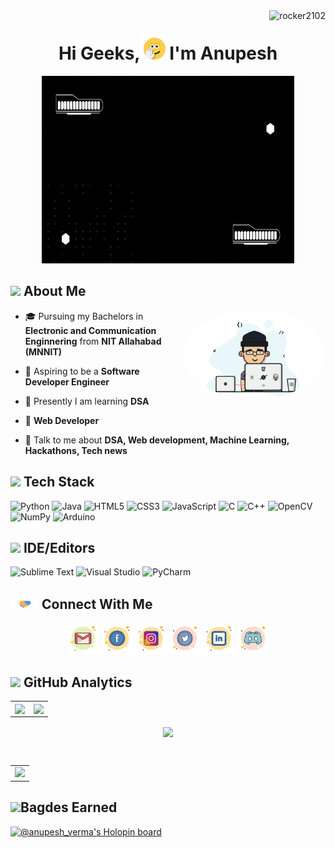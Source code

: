 <img align="right" src="https://komarev.com/ghpvc/?username=anupeshverma&color=blueviolet&label=Profile+Views" alt="rocker2102" />
<h1 align="center">Hi Geeks,<img src="gif/hi.gif" width="40px"/> I'm Anupesh </h1>

<p align="center"><img width="80%" height="300px" src="gif/intro2.gif" /></p>        
 
<h2> <img src="https://media.tenor.com/GocCvG7hs78AAAAi/rocket-joypixels.gif" width="45px"> About Me</h2>
<img src="gif/code.gif" width="45%" height="auto" align="right" style="border-radius:50%"/>
<ul>
        <li><p>🎓 Pursuing my Bachelors in <b>Electronic and Communication Enginnering</b> from <b>NIT Allahabad (MNNIT)</b></p></li>
        <li><p>🔭 Aspiring to be a <b>Software Developer Engineer</b></p></li>
        <li><p>🔭 Presently I am learning <b>DSA</b></p></li>
        <li><p>🔭 <b>Web Developer</b></p></li>
        <li><p>💬 Talk to me about <b>DSA, Web development, Machine Learning, Hackathons, Tech news</b></p></li>
</ul>

        
            
<h2><img src="https://thumbs.gfycat.com/GiftedWateryCony-max-1mb.gif" width="35px"> Tech Stack</h2>
<p>
            <img alt="Python" src="https://img.shields.io/badge/Python-14354C?style=for-the-badge&logo=python&logoColor=white"/>
            <img alt="Java" src="https://img.shields.io/badge/java-%23ED8B00.svg?style=for-the-badge&logo=java&logoColor=white"/>
            <img alt="HTML5" src="https://img.shields.io/badge/HTML5-E34F26?style=for-the-badge&logo=html5&logoColor=white"/>
            <img alt="CSS3" src="https://img.shields.io/badge/CSS3-1572B6?style=for-the-badge&logo=css3&logoColor=white"/>
            <img alt="JavaScript" src="https://img.shields.io/badge/JavaScript-323330?style=for-the-badge&logo=javascript&logoColor=F7DF1E"/> 
<!-- <img alt="React" src="https://img.shields.io/badge/react-%2320232a.svg?style=for-the-badge&logo=react&logoColor=%2361DAFB"/> -->
            <img alt="C" src="https://img.shields.io/badge/c-%2300599C.svg?style=for-the-badge&logo=c&logoColor=white"/>
            <img alt="C++" src="https://img.shields.io/badge/c++-%2300599C.svg?style=for-the-badge&logo=c%2B%2B&ogoColor=white"/>
<!-- <img alt="Django" src="https://img.shields.io/badge/Django-092E20?style=for-the-badge&logo=django&logoColor=white"/> -->
            <img alt="OpenCV" src="https://img.shields.io/badge/opencv-%23white.svg?style=for-the-badge&logo=opencv&logoColor=white"/>
            <img alt="NumPy" src="https://img.shields.io/badge/numpy-%23013243.svg?style=for-the-badge&logo=numpy&logoColor=white" />
            <img alt="Arduino" src="https://img.shields.io/badge/-Arduino-00979D?style=for-the-badge&logo=Arduino&logoColor=white"/>
</p>
            
<h2><img src="https://thumbs.gfycat.com/EthicalIllegalFirecrest-max-1mb.gif" width="35px"> IDE/Editors</h2>
<p>
            <img alt="Sublime Text" src="https://img.shields.io/badge/sublime_text-%23575757.svg?style=for-the-badge&logo=sublime-text&logoColor=important"/>
            <img alt="Visual Studio" src="https://img.shields.io/badge/VisualStudio-5C2D91.svg?style=for-the-badge&logo=visual-studio&logoColor=white"/>
            <img alt="PyCharm" src="https://img.shields.io/badge/PyCharm-000000.svg?style=for-the-badge&logo=PyCharm&logoColor=white"/>
</p>
            
            
<h2><img src="https://github.com/sakshamgurbhele/sakshamgurbhele/blob/main/Images/Handshake.gif" width="45px"> Connect With Me</h2>
<p align="center">
            <a href="mailto:anupeshkverma121@gmail.com"><img src="Icons/gmail.png" alt="gmail" width="10%" style="padding:0px"/></a>
            <a href="https://m.facebook.com/Anupesh_verma"><img src="Icons/facebook.png" alt="facebook" width="10%"  style="padding:0px"/></a>
            <a href="https://www.instagram.com/anupesh_verma/"><img src="Icons/instagram.png" alt="instagram" width="10%" style="padding:0px"/></a>
            <a href="https://twitter.com/AnupeshVerma"><img src="Icons/twitter.png" alt="twitter" width="10%" style="padding:0px"/></a>
            <a href="https://in.linkedin.com/in/anupesh-kumar-verma-81a711203"><img src="Icons/linkedin.png" alt="linkedin" width="10%" style="padding:0px"/></a>
            <a href="https://discordapp.com/users/790637051657060372"><img src="Icons/discord.png" alt="discord" width="10%" style="padding:0px"/></a>
</p>


<h2> <img src="https://thumbs.gfycat.com/HastyJoyfulDalmatian-size_restricted.gif" width="40px"> GitHub Analytics</h2>
<table>
    <td align="center">
        <a href="https://github.com/anupeshverma"><img align="center" height="200px" src="https://github-readme-stats.vercel.app/api?username=anupeshverma&show_icons=true&locale=en&theme=radical" /></a>
    </td>
    <td align="center">
        <a href="https://github.com/anupeshverma"><img align="center" height="200px" src="https://github-readme-stats.vercel.app/api/top-langs?username=anupeshverma&show_icons=true&locale=en&layout=compact&theme=radical" /></a>
    </td>

</table>

<p align="center">
    <a><img align="center" src="https://github-readme-streak-stats.herokuapp.com?user=anupeshverma&theme=dark&date_format=M%20j%5B%2C%20Y%5D&fire=C3DD29&ring=DD2727&sideNums=ABDD0F&dates=11A4DD)](https://git.io/streak-stats" /></a>
</p>

<br>
<table>
    <td align="center">
        <img src="https://activity-graph.herokuapp.com/graph?username=anupeshverma&theme=react-dark&bg_color=00000000&color=037bfc&line=037bfc&point=00000000&area=true&hide_border=true" />
    </td>
</table>

<h2><img src="https://cliply.co/wp-content/uploads/2021/02/392102940_MEDAL_3D_400px.gif" width="45px">Bagdes Earned</h2>

[![@anupesh_verma's Holopin board](https://holopin.io/api/user/board?user=anupesh_verma)](https://holopin.io/@anupesh_verma)

